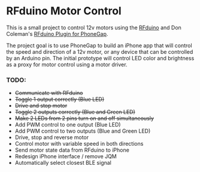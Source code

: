 # RFduino Motor Control

This is a small project to control 12v motors using the [RFduino](http://rfduino.com/ "RFduino") and Don Coleman's [RFduino Plugin for PhoneGap](https://github.com/don/cordova-plugin-rfduino/ "RFduino Plugin for PhoneGap"). 

The project goal is to use PhoneGap to build an iPhone app that will control the speed and direction of a 12v motor, or any device that can be controlled by an Arduino pin. The initial prototype will control LED color and brightness as a proxy for motor control using a motor driver.

### TODO:
-  ~~Communicate with RFduino~~
-  ~~Toggle 1 output correctly (Blue LED)~~
-  ~~Drive and stop motor~~
-  ~~Toggle 2 outputs correctly (Blue and Green LED)~~
-  ~~Make 2 LEDs from 2 pins turn on and off simultaneously~~
- Add PWM control to one output (Blue LED)
- Add PWM control to two outputs (Blue and Green LED)
- Drive, stop and reverse motor
- Control motor with variable speed in both directions
- Send motor state data from RFduino to iPhone
- Redesign iPhone interface / remove JQM
- Automatically select closest BLE signal

